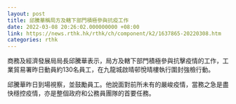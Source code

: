 ```yaml
---
layout: post
title: 邱騰華稱局方及轄下部門積極參與抗疫工作
date: 2022-03-08 20:26:02.000000000 +08:00
link: https://news.rthk.hk/rthk/ch/component/k2/1637865-20220308.htm
categories: rthk
---
```


商務及經濟發展局局長邱騰華表示，局方及轄下部門積極參與抗擊疫情的工作，工業貿易署昨日動員約130名員工，在九龍城啟晴邨悅晴樓執行圍封強檢行動。

邱騰華昨日到場視察，並鼓勵員工。他說面對前所未有的嚴峻疫情，當務之急是盡快穩控疫情，亦是整個政府和公務員團隊的首要任務。
